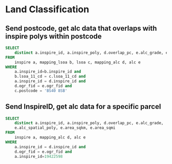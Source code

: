 # Land Classification
  
## Send postcode, get alc data that overlaps with inspire polys within postcode
  
```sql
SELECT
	distinct a.inspire_id, a.inspire_poly, d.overlap_pc, e.alc_grade, e.alc_spatial_poly
FROM
	inspire a, mapping_lsoa b, lsoa c, mapping_alc d, alc e
WHERE
	a.inspire_id=b.inspire_id and
	b.lsoa_11_cd = c.lsoa_11_cd and
	a.inspire_id = d.inspire_id and
	d.ogr_fid = e.ogr_fid and
	c.postcode = 'BS40 8SB'
```
  
## Send InspireID, get alc data for a specific parcel
  
```sql
SELECT
	distinct a.inspire_id, a.inspire_poly, d.overlap_pc, e.alc_grade,
	e.alc_spatial_poly, e.area_sqkm, e.area_sqmi
FROM
	inspire a, mapping_alc d, alc e
WHERE
	a.inspire_id = d.inspire_id and
	d.ogr_fid = e.ogr_fid and
	a.inspire_id=19422598
```